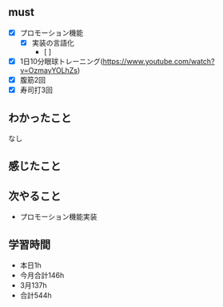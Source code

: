 
## must
- [x] プロモーション機能
  - [x] 実装の言語化
    - [ ] 
- [x] 1日10分眼球トレーニング(https://www.youtube.com/watch?v=OzmayYOLhZs)
- [x] 腹筋2回
- [x] 寿司打3回

## わかったこと
なし



## 感じたこと



## 次やること
  - プロモーション機能実装

## 学習時間
  - 本日1h
  - 今月合計146h
  - 3月137h
  - 合計544h
